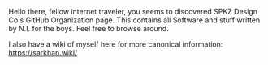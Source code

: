 Hello there, fellow internet traveler, you seems to discovered SPKZ Design Co's GitHub Organization page. This contains all Software and stuff written by N.I. for the boys. Feel free to browse around.

I also have a wiki of myself here for more canonical information: https://sarkhan.wiki/
